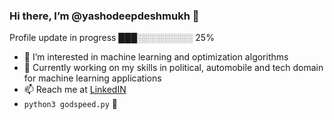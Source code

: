 ### Hi there, I’m @yashodeepdeshmukh 👋

Profile update in progress ███░░░░░░░░░ 25%	
- 👀 I’m interested in machine learning and optimization algorithms
- 🌱 Currently working on my skills in political, automobile and tech domain for machine learning applications
- 📫 Reach me at [LinkedIN](https://www.linkedin.com/in/yashodeepdeshmukh)
- ```python3 godspeed.py``` 🫡

<!---
yashodeepdeshmukh/yashodeepdeshmukh is a ✨ special ✨ repository because its `README.md` (this file) appears on your GitHub profile.
You can click the Preview link to take a look at your changes.
--->
